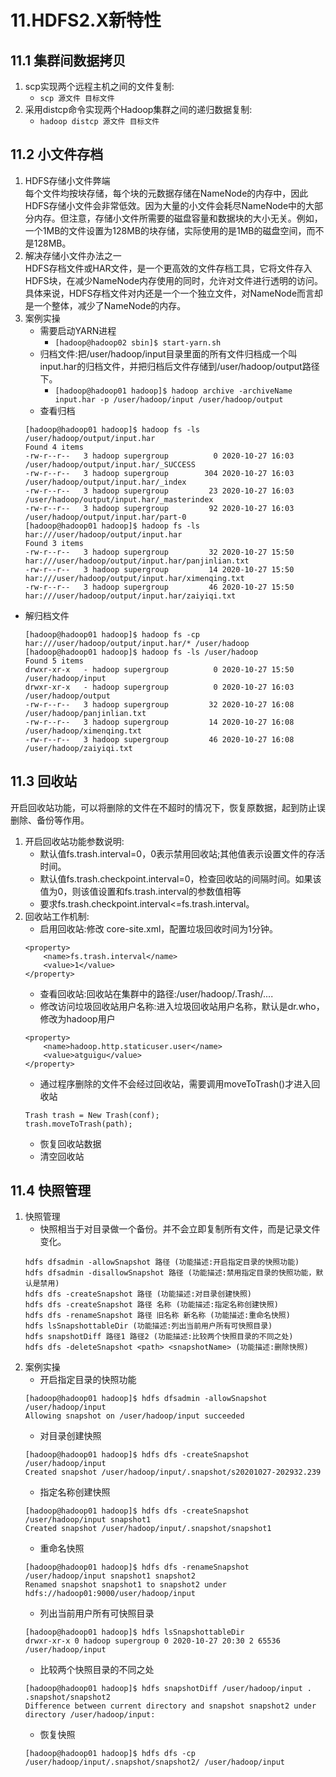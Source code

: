 # 11.HDFS2.X新特性
## 11.1 集群间数据拷贝
1. scp实现两个远程主机之间的文件复制:
   - `scp 源文件 目标文件`
2. 采用distcp命令实现两个Hadoop集群之间的递归数据复制:
   - `hadoop distcp 源文件 目标文件`

## 11.2 小文件存档
1. HDFS存储小文件弊端  
每个文件均按块存储，每个块的元数据存储在NameNode的内存中，因此HDFS存储小文件会非常低效。因为大量的小文件会耗尽NameNode中的大部分内存。但注意，存储小文件所需要的磁盘容量和数据块的大小无关。例如，一个1MB的文件设置为128MB的块存储，实际使用的是1MB的磁盘空间，而不是128MB。
2. 解决存储小文件办法之一  
HDFS存档文件或HAR文件，是一个更高效的文件存档工具，它将文件存入HDFS块，在减少NameNode内存使用的同时，允许对文件进行透明的访问。具体来说，HDFS存档文件对内还是一个一个独立文件，对NameNode而言却是一个整体，减少了NameNode的内存。
3. 案例实操
   - 需要启动YARN进程
     - `[hadoop@hadoop02 sbin]$ start-yarn.sh`
   - 归档文件:把/user/hadoop/input目录里面的所有文件归档成一个叫input.har的归档文件，并把归档后文件存储到/user/hadoop/output路径下。
     - `[hadoop@hadoop01 hadoop]$ hadoop archive -archiveName input.har -p /user/hadoop/input /user/hadoop/output`
   - 查看归档
    ```
    [hadoop@hadoop01 hadoop]$ hadoop fs -ls /user/hadoop/output/input.har
    Found 4 items
    -rw-r--r--   3 hadoop supergroup          0 2020-10-27 16:03 /user/hadoop/output/input.har/_SUCCESS
    -rw-r--r--   3 hadoop supergroup        304 2020-10-27 16:03 /user/hadoop/output/input.har/_index
    -rw-r--r--   3 hadoop supergroup         23 2020-10-27 16:03 /user/hadoop/output/input.har/_masterindex
    -rw-r--r--   3 hadoop supergroup         92 2020-10-27 16:03 /user/hadoop/output/input.har/part-0
    [hadoop@hadoop01 hadoop]$ hadoop fs -ls har:///user/hadoop/output/input.har
    Found 3 items
    -rw-r--r--   3 hadoop supergroup         32 2020-10-27 15:50 har:///user/hadoop/output/input.har/panjinlian.txt
    -rw-r--r--   3 hadoop supergroup         14 2020-10-27 15:50 har:///user/hadoop/output/input.har/ximenqing.txt
    -rw-r--r--   3 hadoop supergroup         46 2020-10-27 15:50 har:///user/hadoop/output/input.har/zaiyiqi.txt
    ```
  - 解归档文件
    ```
    [hadoop@hadoop01 hadoop]$ hadoop fs -cp har:///user/hadoop/output/input.har/* /user/hadoop
    [hadoop@hadoop01 hadoop]$ hadoop fs -ls /user/hadoop
    Found 5 items
    drwxr-xr-x   - hadoop supergroup          0 2020-10-27 15:50 /user/hadoop/input
    drwxr-xr-x   - hadoop supergroup          0 2020-10-27 16:03 /user/hadoop/output
    -rw-r--r--   3 hadoop supergroup         32 2020-10-27 16:08 /user/hadoop/panjinlian.txt
    -rw-r--r--   3 hadoop supergroup         14 2020-10-27 16:08 /user/hadoop/ximenqing.txt
    -rw-r--r--   3 hadoop supergroup         46 2020-10-27 16:08 /user/hadoop/zaiyiqi.txt
    ```

## 11.3 回收站
开启回收站功能，可以将删除的文件在不超时的情况下，恢复原数据，起到防止误删除、备份等作用。  
1. 开启回收站功能参数说明:
   - 默认值fs.trash.interval=0，0表示禁用回收站;其他值表示设置文件的存活时间。
   - 默认值fs.trash.checkpoint.interval=0，检查回收站的间隔时间。如果该值为0，则该值设置和fs.trash.interval的参数值相等
   - 要求fs.trash.checkpoint.interval<=fs.trash.interval。
2. 回收站工作机制:
   - 启用回收站:修改 core-site.xml，配置垃圾回收时间为1分钟。
    ```
    <property>
        <name>fs.trash.interval</name>
        <value>1</value>
    </property>
    ```
   - 查看回收站:回收站在集群中的路径:/user/hadoop/.Trash/....
   - 修改访问垃圾回收站用户名称:进入垃圾回收站用户名称，默认是dr.who，修改为hadoop用户
    ```
    <property>
        <name>hadoop.http.staticuser.user</name>
        <value>atguigu</value>
    </property>
    ```
   - 通过程序删除的文件不会经过回收站，需要调用moveToTrash()才进入回收站
    ```
    Trash trash = New Trash(conf);
    trash.moveToTrash(path);
    ```
   - 恢复回收站数据
   - 清空回收站

## 11.4 快照管理
1. 快照管理
   - 快照相当于对目录做一个备份。并不会立即复制所有文件，而是记录文件变化。  
    ```
    hdfs dfsadmin -allowSnapshot 路径 (功能描述:开启指定目录的快照功能)
    hdfs dfsadmin -disallowSnapshot 路径 (功能描述:禁用指定目录的快照功能，默认是禁用)
    hdfs dfs -createSnapshot 路径 (功能描述:对目录创建快照)
    hdfs dfs -createSnapshot 路径 名称 (功能描述:指定名称创建快照)
    hdfs dfs -renameSnapshot 路径 旧名称 新名称 (功能描述:重命名快照)
    hdfs lsSnapshottableDir (功能描述:列出当前用户所有可快照目录)
    hdfs snapshotDiff 路径1 路径2 (功能描述:比较两个快照目录的不同之处)
    hdfs dfs -deleteSnapshot <path> <snapshotName> (功能描述:删除快照)
    ```
2. 案例实操
   - 开启指定目录的快照功能
    ```
    [hadoop@hadoop01 hadoop]$ hdfs dfsadmin -allowSnapshot /user/hadoop/input
    Allowing snapshot on /user/hadoop/input succeeded
    ```
   - 对目录创建快照
    ```
    [hadoop@hadoop01 hadoop]$ hdfs dfs -createSnapshot /user/hadoop/input
    Created snapshot /user/hadoop/input/.snapshot/s20201027-202932.239
    ```
   - 指定名称创建快照
    ```
    [hadoop@hadoop01 hadoop]$ hdfs dfs -createSnapshot /user/hadoop/input snapshot1
    Created snapshot /user/hadoop/input/.snapshot/snapshot1
    ```
   - 重命名快照
    ```
    [hadoop@hadoop01 hadoop]$ hdfs dfs -renameSnapshot /user/hadoop/input snapshot1 snapshot2
    Renamed snapshot snapshot1 to snapshot2 under hdfs://hadoop01:9000/user/hadoop/input
    ```
   - 列出当前用户所有可快照目录
    ```
    [hadoop@hadoop01 hadoop]$ hdfs lsSnapshottableDir
    drwxr-xr-x 0 hadoop supergroup 0 2020-10-27 20:30 2 65536 /user/hadoop/input
    ```
   - 比较两个快照目录的不同之处
    ```
    [hadoop@hadoop01 hadoop]$ hdfs snapshotDiff /user/hadoop/input . .snapshot/snapshot2
    Difference between current directory and snapshot snapshot2 under directory /user/hadoop/input:

    ```
   - 恢复快照
    ```
    [hadoop@hadoop01 hadoop]$ hdfs dfs -cp /user/hadoop/input/.snapshot/snapshot2/ /user/hadoop/input
    ```
